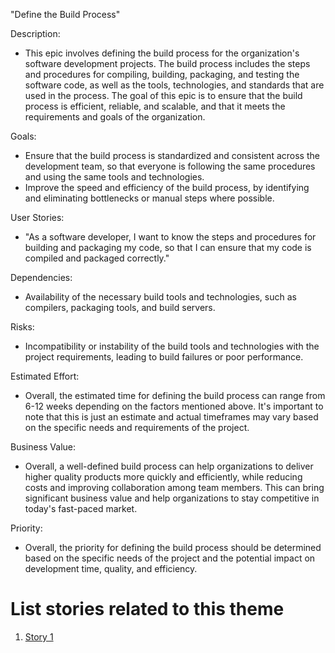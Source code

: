 "Define the Build Process"

Description: 
-  This epic involves defining the build process for the organization's software development projects. The build 
process includes the steps and procedures for compiling, building, packaging, and testing the software code, as well 
as the tools, technologies, and standards that are used in the process. The goal of this epic is to ensure that the 
build process is efficient, reliable, and scalable, and that it meets the requirements and goals of the organization.



Goals: 
- Ensure that the build process is standardized and consistent across the development team, so that everyone is 
following the same procedures and using the same tools and technologies.
- Improve the speed and efficiency of the build process, by identifying and eliminating bottlenecks or manual 
steps where possible.

User Stories: 
- "As a software developer, I want to know the steps and procedures for building and packaging my code, so that I can 
ensure that my code is compiled and packaged correctly."

Dependencies: 
- Availability of the necessary build tools and technologies, such as compilers, packaging tools, and build servers.

Risks: 
- Incompatibility or instability of the build tools and technologies with the project requirements, leading to build failures or poor performance.

Estimated Effort: 
- Overall, the estimated time for defining the build process can range from 6-12 weeks depending on the 
factors mentioned above. It's important to note that this is just an estimate and actual timeframes may vary 
based on the specific needs and requirements of the project.

Business Value:
- Overall, a well-defined build process can help organizations to deliver higher quality products more quickly and 
efficiently, while reducing costs and improving collaboration among team members. This can bring significant business 
value and help organizations to stay competitive in today's fast-paced market.

Priority: 
- Overall, the priority for defining the build process should be determined based on the specific needs of the project 
and the potential impact on development time, quality, and efficiency.

# List stories related to this theme
1. [Story 1](../Stories/Story_1_DevOps.md)
